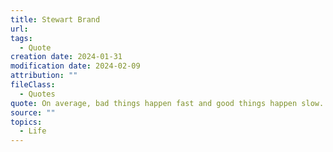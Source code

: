 ```yaml
---
title: Stewart Brand
url: 
tags:
  - Quote
creation date: 2024-01-31
modification date: 2024-02-09
attribution: ""
fileClass:
  - Quotes
quote: On average, bad things happen fast and good things happen slow.
source: ""
topics:
  - Life
---
```

